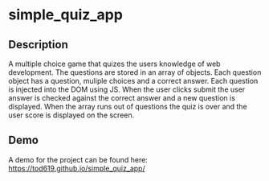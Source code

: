 # simple_quiz_app

## Description

A multiple choice game that quizes the users knowledge of web development. The questions are stored in an array of objects. Each question object has a question, muliple choices and a correct answer. Each question is injected into the DOM using JS. When the user clicks submit the user answer is checked against the correct answer and a new question is displayed. When the array runs out of questions the quiz is over and the user score is displayed on the screen.

## Demo

A demo for the project can be found here: https://tod619.github.io/simple_quiz_app/
